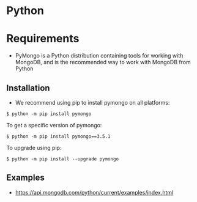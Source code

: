 # Python

# Requirements
* PyMongo is a Python distribution containing tools for working with MongoDB, and is the recommended way to work with MongoDB from Python

## Installation
* We recommend using pip to install pymongo on all platforms:
 ```
$ python -m pip install pymongo
 ```
To get a specific version of pymongo:
 ```
$ python -m pip install pymongo==3.5.1
 ```
To upgrade using pip:
 ```
$ python -m pip install --upgrade pymongo
 ```
## Examples
* https://api.mongodb.com/python/current/examples/index.html
  
